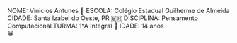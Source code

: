 NOME: Vinicios Antunes 🤠
ESCOLA: Colégio Estadual Guilherme de Almeida 
CIDADE: Santa Izabel do Oeste, PR 🇧🇷
DISCIPLINA: Pensamento Computacional
TURMA: 1°A Integral 💯
IDADE: 14 anos  
 	😀 
